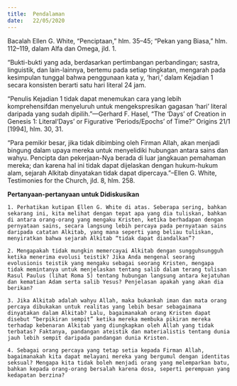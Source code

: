 ```yaml
---
title:  Pendalaman
date:   22/05/2020
---
```


Bacalah Ellen G. White, “Penciptaan,” hlm. 35–45; “Pekan yang Biasa,” hlm. 112–119, dalam Alfa dan Omega, jld. 1. 

“Bukti-bukti yang ada, berdasarkan pertimbangan perbandingan; sastra, linguistik, dan lain-lainnya, bertemu pada setiap tingkatan, mengarah pada kesimpulan tunggal bahwa penggunaan kata y, ‘hari,’ dalam Kejadian 1 secara konsisten berarti satu hari literal 24 jam.

“Penulis Kejadian 1 tidak dapat menemukan cara yang lebih komprehensifdan menyeluruh untuk mengekspresikan gagasan ‘hari’ literal daripada yang sudah dipilih.”—Gerhard F. Hasel, “The ‘Days’ of Creation in Genesis 1: Literal‘Days’ or Figurative 'Periods/Epochs’ of Time?” Origins 21/1 [1994], hlm. 30, 31.

“Para pemikir besar, jika tidak dibimbing oleh Firman Allah, akan menjadi bingung dalam upaya mereka untuk menyelidiki hubungan antara sains dan wahyu. Pencipta dan pekerjaan-Nya berada di luar jangkauan pemahaman mereka; dan karena hal ini tidak dapat dijelaskan dengan hukum-hukum alam, sejarah Alkitab dinyatakan tidak dapat dipercaya.”–Ellen G. White, Testimonies for the Church, jld. 8, hlm. 258. 

**Pertanyaan-pertanyaan untuk Didiskusikan** 

`1. Perhatikan kutipan Ellen G. White di atas. Seberapa sering, bahkan sekarang ini, kita melihat dengan tepat apa yang dia tuliskan, bahkan di antara orang-orang yang mengaku Kristen, ketika berhadapan dengan pernyataan sains, secara langsung lebih percaya pada pernyataan sains daripada catatan Alkitab, yang mana seperti yang beliau tuliskan, menyiratkan bahwa sejarah Alkitab “tidak dapat diandalkan”?` 

`2. Mengapakah tidak mungkin memercayai Alkitab dengan sungguhsungguh ketika menerima evolusi teistik? Jika Anda mengenal seorang evolusionis teistik yang mengaku sebagai seorang Kristen, mengapa tidak memintanya untuk menjelaskan tentang salib dalam terang tulisan Rasul Paulus (lihat Roma 5) tentang hubungan langsung antara kejatuhan dan kematian Adam serta salib Yesus? Penjelasan apakah yang akan dia berikan?` 

`3. Jika Alkitab adalah wahyu Allah, maka bukankah iman dan mata orang percaya dibukakan untuk realitas yang lebih besar sebagaimana dinyatakan dalam Alkitab? Lalu, bagaimanakah orang Kristen dapat disebut “berpikiran sempit” ketika mereka membuka pikiran mereka terhadap kebenaran Alkitab yang diungkapkan oleh Allah yang tidak terbatas? Faktanya, pandangan ateistik dan materialistis tentang dunia jauh lebih sempit daripada pandangan dunia Kristen.` 

`4. Sebagai orang percaya yang tetap setia kepada Firman Allah, bagaimanakah kita dapat melayani mereka yang bergumul dengan identitas seksual? Mengapa kita tidak boleh menjadi orang yang melemparkan batu, bahkan kepada orang-orang bersalah karena dosa, seperti perempuan yang kedapatan berzina?`